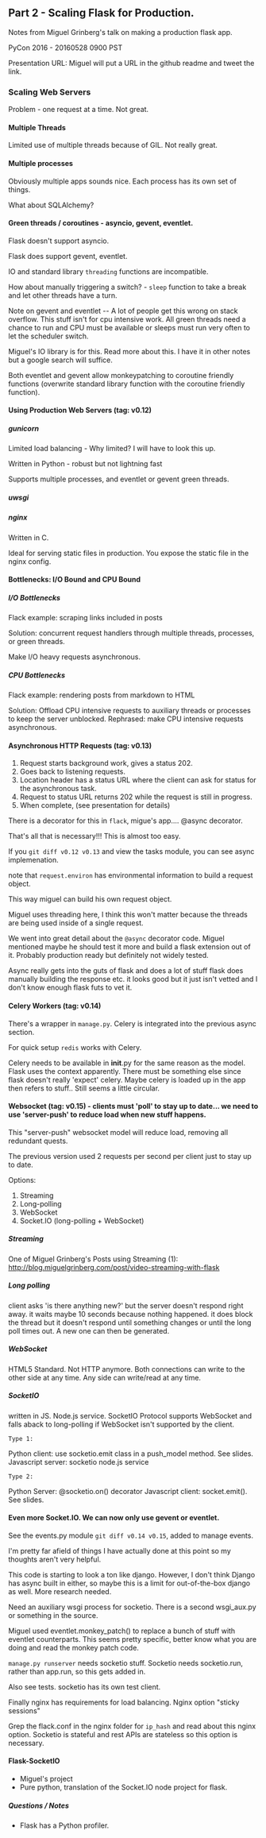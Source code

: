 ## Part 2 - Scaling Flask for Production.

Notes from Miguel Grinberg's talk on making a production flask app.

PyCon 2016 - 20160528 0900 PST

Presentation URL: Miguel will put a URL in the github readme and tweet the link.


### Scaling Web Servers

Problem - one request at a time.  Not great.

#### Multiple Threads

Limited use of multiple threads because of GIL.  Not really great.


#### Multiple processes

Obviously multiple apps sounds nice. Each process has its own set of things.

What about SQLAlchemy?


#### Green threads / coroutines - asyncio, gevent, eventlet.

Flask doesn't support asyncio.

Flask does support gevent, eventlet.

IO and standard library `threading` functions are incompatible.

How about manually triggering a switch? - `sleep` function to take a break and let other threads have a turn.

Note on gevent and eventlet -- A lot of people get this wrong on stack overflow. This stuff isn't for cpu intensive work. All green threads need a chance to run and CPU must be available or sleeps must run very often to let the scheduler switch.

Miguel's IO library is for this. Read more about this.  I have it in other notes but a google search will suffice.

Both eventlet and gevent allow monkeypatching to coroutine friendly functions (overwrite standard library function with the coroutine friendly function).


#### Using Production Web Servers (tag: v0.12) 

##### gunicorn

Limited load balancing - Why limited? I will have to look this up.

Written in Python - robust but not lightning fast

Supports multiple processes, and eventlet or gevent green threads.


##### uwsgi




##### nginx

Written in C.  

Ideal for serving static files in production. You expose the static file in the nginx config.


#### Bottlenecks: I/O Bound and CPU Bound

##### I/O Bottlenecks

Flack example: scraping links included in posts

Solution: concurrent request handlers through multiple threads, processes, or green threads.

Make I/O heavy requests asynchronous.

##### CPU Bottlenecks

Flack example: rendering posts from markdown to HTML

Solution: Offload CPU intensive requests to auxiliary threads or processes to keep the server unblocked.  Rephrased: make CPU intensive requests asynchronous.


#### Asynchronous HTTP Requests (tag: v0.13)

1. Request starts background work, gives a status 202.
2. Goes back to listening requests.
3. Location header has a status URL where the client can ask for status for the asynchronous task.
4. Request to status URL returns 202 while the request is still in progress.
5. When complete, (see presentation for details)

There is a decorator for this in `flack`, migue's app.... @async decorator.

That's all that is necessary!!!  This is almost too easy.

If you `git diff v0.12 v0.13` and view the tasks module, you can see async implemenation. 

note that `request.environ` has environmental information to build a request object.

This way miguel can build his own request object.

Miguel uses threading here, I think this won't matter because the threads are being used inside of a single request.

We went into great detail about the `@async` decorator code.  Miguel mentioned maybe he should test it more and build a flask extension out of it. Probably production ready but definitely not widely tested.

Async really gets into the guts of flask and does a lot of stuff flask does manually building the response etc. it looks good but it just isn't vetted and I don't know enough flask futs to vet it.


#### Celery Workers (tag: v0.14)

There's a wrapper in `manage.py`. Celery is integrated into the previous async section.

For quick setup `redis` works with Celery.

Celery needs to be available in __init__.py for the same reason as the model. Flask uses the context apparently.  There must be something else since flask doesn't really 'expect' celery.  Maybe celery is loaded up in the app then refers to stuff.. Still seems a little circular.


#### Websocket (tag: v0.15) - clients must 'poll' to stay up to date... we need to use 'server-push' to reduce load when new stuff happens.

This "server-push" websocket model will reduce load, removing all redundant quests.

The previous version used 2 requests per second per client just to stay up to date.

Options:
1. Streaming
2. Long-polling
3. WebSocket
4. Socket.IO (long-polling + WebSocket)

##### Streaming
One of Miguel Grinberg's Posts using Streaming (1): http://blog.miguelgrinberg.com/post/video-streaming-with-flask

##### Long polling 
client asks 'is there anything new?' but the server doesn't respond right away.  it waits maybe 10 seconds because nothing happened. it does block the thread but it doesn't respond until something changes or until the long poll times out. A new one can then be generated.

##### WebSocket 
HTML5 Standard. Not HTTP anymore. Both connections can write to the other side at any time. Any side can write/read at any time.

##### SocketIO
written in JS. Node.js service. SocketIO Protocol supports WebSocket and falls aback to long-polling if WebSocket isn't supported by the client.

`Type 1:`

Python client: use socketio.emit class in a push_model method.  See slides.
Javascript server: socketio node.js service

`Type 2:`

Python Server: @socketio.on() decorator
Javascript client: socket.emit(). See slides.


#### Even more Socket.IO.  We can now only use gevent or eventlet.

See the events.py module `git diff v0.14 v0.15`, added to manage events.

I'm pretty far afield of things I have actually done at this point so my thoughts aren't very helpful.

This code is starting to look a ton like django. However, I don't think Django has async built in either, so maybe this is a limit for out-of-the-box django as well. More research needed.

Need an auxiliary wsgi process for socketio. There is a second wsgi_aux.py or something in the source.

Miguel used eventlet.monkey_patch() to replace a bunch of stuff with eventlet counterparts. This seems pretty specific, better know what you are doing and read the monkey patch code.

`manage.py runserver` needs socketio stuff.  Socketio needs socketio.run, rather than app.run, so this gets added in. 

Also see tests. socketio has its own test client.

Finally nginx has requirements for load balancing. Nginx option "sticky sessions"

Grep the flack.conf in the nginx folder for `ip_hash` and read about this nginx option. Socketio is stateful and rest APIs are stateless so this option is necessary.


#### Flask-SocketIO

- Miguel's project
- Pure python, translation of the Socket.IO node project for flask.



##### Questions / Notes

- Flask has a Python profiler.

